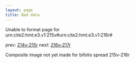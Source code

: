 ```yaml
---
layout: page
title: Bad data
---
```


Unable to format page for urn:cite2:hmt:e3.v1:215v#urn:cite2:hmt:e3.v1:216r#

prev: [214v-215r](../214v-215r/) next: [216v-217r](../216v-217r/)

Composite image not yet made for bifolio spread 215v-216r

